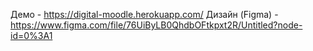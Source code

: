 Демо - https://digital-moodle.herokuapp.com/
Дизайн (Figma) - https://www.figma.com/file/76UiByLB0QhdbOFtkpxt2R/Untitled?node-id=0%3A1 
